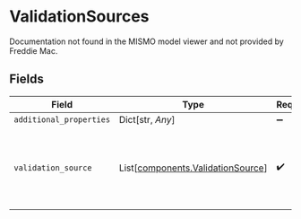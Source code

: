 # ValidationSources

Documentation not found in the MISMO model viewer and not provided by Freddie Mac.


## Fields

| Field                                                                              | Type                                                                               | Required                                                                           | Description                                                                        |
| ---------------------------------------------------------------------------------- | ---------------------------------------------------------------------------------- | ---------------------------------------------------------------------------------- | ---------------------------------------------------------------------------------- |
| `additional_properties`                                                            | Dict[str, *Any*]                                                                   | :heavy_minus_sign:                                                                 | N/A                                                                                |
| `validation_source`                                                                | List[[components.ValidationSource](../../models/components/validationsource.md)]   | :heavy_check_mark:                                                                 | Documentation not found in the MISMO model viewer and not provided by Freddie Mac. |